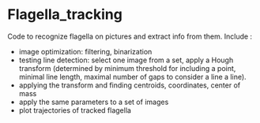 # Flagella_tracking
Code to recognize flagella on pictures and extract info from them.
Include :
- image optimization: filtering, binarization
- testing line detection: select one image from a set, apply a Hough transform
(determined by minimum threshold for including a point, minimal line length, maximal number of gaps to consider a line a line).
- applying the transform and finding centroids, coordinates, center of mass
- apply the same parameters to a set of images
- plot trajectories of tracked flagella

